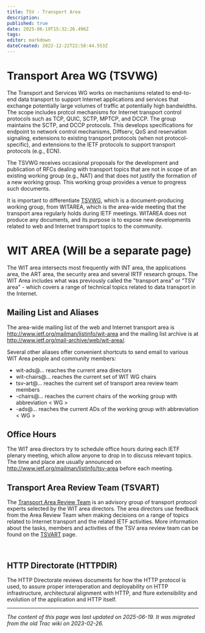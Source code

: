 ```yaml
---
title: TSV - Transport Area
description: 
published: true
date: 2025-06-19T15:32:26.496Z
tags: 
editor: markdown
dateCreated: 2022-12-22T22:58:44.553Z
---
```


# Transport Area WG (TSVWG)

The Transport and Services WG works on mechanisms related to end-to-end data transport to support Internet applications and services that exchange potentially large volumes of traffic at potentially high bandwidths. The scope includes protcol mechanisms for Internet transport control protocols such as TCP, QUIC, SCTP, MPTCP, and DCCP. The group maintains the SCTP, and DCCP protocols. This develops specifications for endpoint to network control mechanisms, Diffserv, QoS and reservation signaling, extensions to existing transport protocols (when not protocol-specific), and extensions to the IETF protocols to support transport protocols (e.g., ECN).

The TSVWG receives occasional proposals for the development and publication of RFCs dealing with transport topics that are not in scope of an existing working group (e.g., NAT) and that does not justify the formation of a new working group. This working group provides a venue to progress such documents.

It is important to differentiate [TSVWG](https://datatracker.ietf.org/group/tsvwg/documents/), which is a document-producing working group, from WITAREA, which is the area-wide meeting that the transport area regularly holds during IETF meetings. WITAREA does not produce any documents, and its purpose is to expose new developments related to web and Internet transport topics to the community.


# WIT AREA (Will be a separate page)

The WIT area intersects most frequently with INT area, the applications area, the ART area, the security area and several IRTF research groups. The WIT Area includes what was previously called the "transport area" or "TSV area" - which covers a range of technical topics related to data transport in the Internet. 

## Mailing List and Aliases
The area-wide mailing list of the web and Internet transport area is http://www.ietf.org/mailman/listinfo/wit-area and the mailing list archive is at http://www.ietf.org/mail-archive/web/wit-area/.

Several other aliases offer convenient shortcuts to send email to various WIT Area people and community members:

- wit-ads@… reaches the current area directors
- wit-chairs@… reaches the current set of WIT WG chairs
- tsv-art@… reaches the current set of transport area review team members
- -chairs@… reaches the current chairs of the working group with abbreviation < WG >
- -ads@… reaches the current ADs of the working group with abbreviation < WG >

## Office Hours
The WIT area directors try to schedule office hours during each IETF plenary meeting, which allow anyone to drop in to discuss relevant topics. The time and place are usually announced on http://www.ietf.org/mailman/listinfo/tsv-area before each meeting.


## Transport Area Review Team (TSVART) 

The [Transport Area Review Team](/group/tsv/TSVART) is an advisory group of transport protocol experts selected by the WIT area directors. The area directors use feedback from the Area Review Team when making decisions on a range of topics related to Internet transport and the related IETF activities. More information about the tasks, members and activities of the TSV area review team can be found on the [TSVART](/group/tsv/TSVART) page.

&nbsp;

## HTTP Directorate (HTTPDIR)

The HTTP Directorate reviews documents for how the HTTP protocol is used, to assure proper interoperation and deployability on HTTP infrastructure, architectural alignment with HTTP, and fture extensibility and evolution of the application and HTTP itself.

---

*The content of this page was last updated on 2025-06-19. It was migrated from the old Trac wiki on 2023-02-26.*
